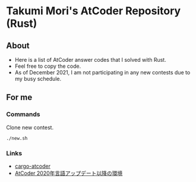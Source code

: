 # Takumi Mori's AtCoder Repository (Rust)
## About
- Here is a list of AtCoder answer codes that I solved with Rust.
- Feel free to copy the code.
- As of December 2021, I am not participating in any new contests due to my busy schedule.

## For me
### Commands
Clone new contest.
```
./new.sh
```
### Links
- [cargo-atcoder](https://github.com/tanakh/cargo-atcoder)
- [AtCoder 2020年言語アップデート以降の環境](https://github.com/rust-lang-ja/atcoder-rust-resources/wiki/2020-Update)